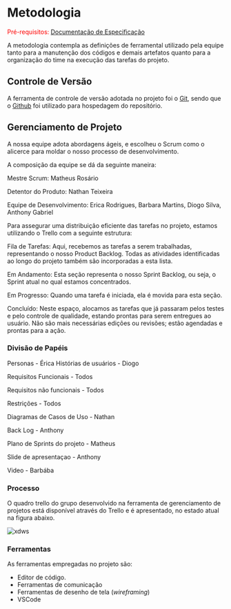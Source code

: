 
# Metodologia

<span style="color:red">Pré-requisitos: <a href="2-Especificação do Projeto.md"> Documentação de Especificação</a></span>

A metodologia contempla as definições de ferramental utilizado pela equipe tanto para a manutenção dos códigos e demais artefatos quanto para a organização do time na execução das tarefas do projeto.

## Controle de Versão

A ferramenta de controle de versão adotada no projeto foi o
[Git](https://git-scm.com/), sendo que o [Github](https://github.com)
foi utilizado para hospedagem do repositório.


## Gerenciamento de Projeto

A nossa equipe adota abordagens ágeis, e escolheu o Scrum como o alicerce para moldar o nosso processo de desenvolvimento.

A composição da equipe se dá da seguinte maneira:

Mestre Scrum: Matheus Rosário

Detentor do Produto: Nathan Teixeira

Equipe de Desenvolvimento: Erica Rodrigues, Barbara Martins, Diogo Silva, Anthony Gabriel

Para assegurar uma distribuição eficiente das tarefas no projeto, estamos utilizando o Trello com a seguinte estrutura:

Fila de Tarefas: Aqui, recebemos as tarefas a serem trabalhadas, representando o nosso Product Backlog. Todas as atividades identificadas ao longo do projeto também são incorporadas a esta lista.

Em Andamento: Esta seção representa o nosso Sprint Backlog, ou seja, o Sprint atual no qual estamos concentrados.

Em Progresso: Quando uma tarefa é iniciada, ela é movida para esta seção.

Concluído: Neste espaço, alocamos as tarefas que já passaram pelos testes e pelo controle de qualidade, estando prontas para serem entregues ao usuário. Não são mais necessárias edições ou revisões; estão agendadas e prontas para a ação.

### Divisão de Papéis

Personas - Érica
Histórias de usuários - Diogo <br>

Requisitos Funcionais - Todos <br>

Requisitos não funcionais - Todos  <br>

Restrições - Todos <br>

Diagramas de Casos de Uso - Nathan  <br>

Back Log - Anthony <br>

Plano de Sprints do projeto - Matheus <br>

Slide de apresentaçao -  Anthony <br>

Video - Barbába <br>

### Processo

O quadro trello do grupo desenvolvido na ferramenta de gerenciamento de projetos está disponível através do Trello e é apresentado, no estado atual na figura abaixo.


![xdws](https://github.com/ICEI-PUC-Minas-PMV-ADS/pmv-ads-2023-2-e2-proj-int-t2-conta-facil/assets/62729047/f6410b9a-efba-4505-8699-53fd535f839e)


### Ferramentas

As ferramentas empregadas no projeto são:

- Editor de código.
- Ferramentas de comunicação
- Ferramentas de desenho de tela (_wireframing_)
- VSCode

